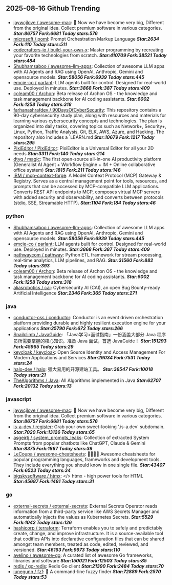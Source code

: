 ## 2025-08-16 Github Trending

### 
* [jaywcjlove / awesome-mac](https://github.com/jaywcjlove/awesome-mac):  Now we have become very big, Different from the original idea. Collect premium software in various categories. ***Star:86757 Fork:6681 Today stars:576***
* [microsoft / poml](https://github.com/microsoft/poml): Prompt Orchestration Markup Language ***Star:2634 Fork:110 Today stars:511***
* [codecrafters-io / build-your-own-x](https://github.com/codecrafters-io/build-your-own-x): Master programming by recreating your favorite technologies from scratch. ***Star:410709 Fork:38521 Today stars:484***
* [Shubhamsaboo / awesome-llm-apps](https://github.com/Shubhamsaboo/awesome-llm-apps): Collection of awesome LLM apps with AI Agents and RAG using OpenAI, Anthropic, Gemini and opensource models. ***Star:58056 Fork:6939 Today stars:445***
* [emcie-co / parlant](https://github.com/emcie-co/parlant): LLM agents built for control. Designed for real-world use. Deployed in minutes. ***Star:3868 Fork:387 Today stars:409***
* [coleam00 / Archon](https://github.com/coleam00/Archon): Beta release of Archon OS - the knowledge and task management backbone for AI coding assistants. ***Star:6002 Fork:1258 Today stars:318***
* [farhanashrafdev / 90DaysOfCyberSecurity](https://github.com/farhanashrafdev/90DaysOfCyberSecurity): This repository contains a 90-day cybersecurity study plan, along with resources and materials for learning various cybersecurity concepts and technologies. The plan is organized into daily tasks, covering topics such as Network+, Security+, Linux, Python, Traffic Analysis, Git, ELK, AWS, Azure, and Hacking. The repository also includes a `LEARN.md ***Star:10679 Fork:1217 Today stars:295***
* [PixiEditor / PixiEditor](https://github.com/PixiEditor/PixiEditor): PixiEditor is a Universal Editor for all your 2D needs ***Star:3311 Fork:140 Today stars:214***
* [dtyq / magic](https://github.com/dtyq/magic): The first open-source all-in-one AI productivity platform (Generalist AI Agent + Workflow Engine + IM + Online collaborative office system) ***Star:1815 Fork:211 Today stars:146***
* [IBM / mcp-context-forge](https://github.com/IBM/mcp-context-forge): A Model Context Protocol (MCP) Gateway & Registry. Serves as a central management point for tools, resources, and prompts that can be accessed by MCP-compatible LLM applications. Converts REST API endpoints to MCP, composes virtual MCP servers with added security and observability, and converts between protocols (stdio, SSE, Streamable HTTP). ***Star:1104 Fork:184 Today stars:46***

### python
* [Shubhamsaboo / awesome-llm-apps](https://github.com/Shubhamsaboo/awesome-llm-apps): Collection of awesome LLM apps with AI Agents and RAG using OpenAI, Anthropic, Gemini and opensource models. ***Star:58056 Fork:6939 Today stars:445***
* [emcie-co / parlant](https://github.com/emcie-co/parlant): LLM agents built for control. Designed for real-world use. Deployed in minutes. ***Star:3868 Fork:387 Today stars:409***
* [pathwaycom / pathway](https://github.com/pathwaycom/pathway): Python ETL framework for stream processing, real-time analytics, LLM pipelines, and RAG. ***Star:31560 Fork:882 Today stars:393***
* [coleam00 / Archon](https://github.com/coleam00/Archon): Beta release of Archon OS - the knowledge and task management backbone for AI coding assistants. ***Star:6002 Fork:1258 Today stars:318***
* [aliasrobotics / cai](https://github.com/aliasrobotics/cai): Cybersecurity AI (CAI), an open Bug Bounty-ready Artificial Intelligence ***Star:2346 Fork:365 Today stars:271***

### java
* [conductor-oss / conductor](https://github.com/conductor-oss/conductor): Conductor is an event driven orchestration platform providing durable and highly resilient execution engine for your applications ***Star:25790 Fork:672 Today stars:266***
* [Snailclimb / JavaGuide](https://github.com/Snailclimb/JavaGuide): 「Java学习+面试指南」一份涵盖大部分 Java 程序员所需要掌握的核心知识。准备 Java 面试，首选 JavaGuide！ ***Star:151293 Fork:45965 Today stars:29***
* [keycloak / keycloak](https://github.com/keycloak/keycloak): Open Source Identity and Access Management For Modern Applications and Services ***Star:29034 Fork:7531 Today stars:24***
* [halo-dev / halo](https://github.com/halo-dev/halo): 强大易用的开源建站工具。 ***Star:36547 Fork:10018 Today stars:21***
* [TheAlgorithms / Java](https://github.com/TheAlgorithms/Java): All Algorithms implemented in Java ***Star:62707 Fork:20132 Today stars:13***

### javascript
* [jaywcjlove / awesome-mac](https://github.com/jaywcjlove/awesome-mac):  Now we have become very big, Different from the original idea. Collect premium software in various categories. ***Star:86757 Fork:6681 Today stars:576***
* [is-a-dev / register](https://github.com/is-a-dev/register): Grab your own sweet-looking '.is-a.dev' subdomain. ***Star:7020 Fork:13126 Today stars:65***
* [asgeirtj / system_prompts_leaks](https://github.com/asgeirtj/system_prompts_leaks): Collection of extracted System Prompts from popular chatbots like ChatGPT, Claude & Gemini ***Star:8375 Fork:1867 Today stars:39***
* [LeCoupa / awesome-cheatsheets](https://github.com/LeCoupa/awesome-cheatsheets): 👩‍💻👨‍💻 Awesome cheatsheets for popular programming languages, frameworks and development tools. They include everything you should know in one single file. ***Star:43407 Fork:6523 Today stars:34***
* [bigskysoftware / htmx](https://github.com/bigskysoftware/htmx): </> htmx - high power tools for HTML ***Star:45687 Fork:1481 Today stars:31***

### go
* [external-secrets / external-secrets](https://github.com/external-secrets/external-secrets): External Secrets Operator reads information from a third-party service like AWS Secrets Manager and automatically injects the values as Kubernetes Secrets. ***Star:5529 Fork:1042 Today stars:126***
* [hashicorp / terraform](https://github.com/hashicorp/terraform): Terraform enables you to safely and predictably create, change, and improve infrastructure. It is a source-available tool that codifies APIs into declarative configuration files that can be shared amongst team members, treated as code, edited, reviewed, and versioned. ***Star:46163 Fork:9973 Today stars:110***
* [avelino / awesome-go](https://github.com/avelino/awesome-go): A curated list of awesome Go frameworks, libraries and software ***Star:150021 Fork:12503 Today stars:85***
* [redis / go-redis](https://github.com/redis/go-redis): Redis Go client ***Star:21390 Fork:2484 Today stars:70***
* [junegunn / fzf](https://github.com/junegunn/fzf): 🌸 A command-line fuzzy finder ***Star:72889 Fork:2570 Today stars:53***
